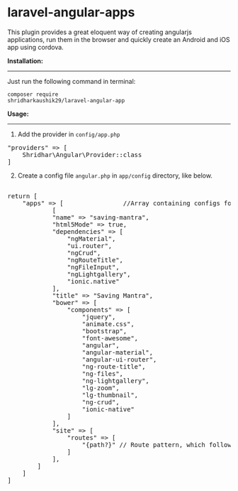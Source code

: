 # laravel-angular-apps

This plugin provides a great eloquent way of creating angularjs applications, run them in the browser and quickly create an Android and iOS app using cordova.

<b>Installation:</b>
<hr>

Just run the following command in terminal:

<code>composer require shridharkaushik29/laravel-angular-app</code>

<b>Usage:</b>
<hr>

1. Add the provider in <code>config/app.php</code>

<pre>
"providers" => [
    Shridhar\Angular\Provider::class
]
</pre>

2. Create a config file <code>angular.php</code> in <code>app/config</code> directory, like below.

<pre>

return [
    "apps" => [                //Array containing configs for all the individual apps
            [
            "name" => "saving-mantra",
            "html5Mode" => true,
            "dependencies" => [
                "ngMaterial",
                "ui.router",
                "ngCrud",
                "ngRouteTitle",
                "ngFileInput",
                "ngLightgallery",
                "ionic.native"
            ],
            "title" => "Saving Mantra",
            "bower" => [
                "components" => [
                    "jquery",
                    "animate.css",
                    "bootstrap",
                    "font-awesome",
                    "angular",
                    "angular-material",
                    "angular-ui-router",
                    "ng-route-title",
                    "ng-files",
                    "ng-lightgallery",
                    "lg-zoom",
                    "lg-thumbnail",
                    "ng-crud",
                    "ionic-native"
                ]
            ],
            "site" => [
                "routes" => [
                    "{path?}" // Route pattern, which follows standard route pattern in laravel
                ]
            ],
        ]
    ]
]

</pre>
